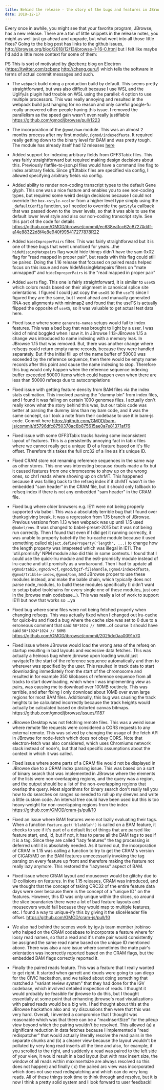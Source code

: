 ```yaml
---
title: Behind the release - the story of the bugs and features in JBrowse 1.16.0
date: 2018-12-17
---
```


Every once in awhile, you might see that your favorite program, JBrowse, has a
new release. There are a ton of little snippets in the release notes, you might
as well just go ahead and upgrade, but what went into all those little fixes?
Going to the blog post has links to the github
issues, http://jbrowse.org/blog/2018/12/13/jbrowse-1-16-0.html but I felt like
maybe I'd add a little more context for some of them:

PS This is sort of motivated by @zcbenz blog on Electron
(https://twitter.com/zcbenz http://cheng.guru/) which tells the software in
terms of actual commit messages and such.

- The `webpack` build doing a production build by default. This seems pretty
  straightforward, but was also difficult because I use WSL and the UglifyJs
  plugin had trouble on WSL using the parallel: 4 option to use multiple
  processors. This was really annoying and resulted in the webpack build just
  hanging for no reason and only careful google-fu really uncovered other
  people having this issue. I removed the parallelism as the speed gain wasn't
  even really justifiable https://github.com/gmod/jbrowse/pull/1223

- The incorporation of the `@gmod/bam` module. This was an almost 2 months
  process after my first module, `@gmod/indexedfasta`. It required really
  getting down to the binary level for BAM and was pretty tough. The module has
  already itself had 12 releases
  [here](https://github.com/GMOD/bam-js/blob/master/CHANGELOG.md)

- Added support for indexing arbitrary fields from GFF3Tabix files. This was
  fairly straightforward but required making design decisions about this.
  Previously flatfile-to-json.pl files would have a command line flag to index
  arbitrary fields. Since gff3tabix files are specified via config, I allowed
  specifying arbitrary fields via config.

- Added ability to render non-coding transcript types to the default Gene
  glyph. This one was a nice feature and enables you to see non-coding types, but
  required some weird design decisions because I could not override
  the `box->style->color` from a higher level type simply using the
  `_defaultConfig` function, so I needed to override the `getStyle` callback that
  was passed down to the lower levels, so that it was able to use the default
  lower level style and also our non-coding transcript style. See this part of
  the code for
  details https://github.com/GMOD/jbrowse/commit/ec638ea1cc62c8727#diff-a14e88322d8f4e8e940f995417277878R22

- Added `hideImproperPairs` filter. This was fairly straightforward but it is
  one of these bugs that went unnoticed for years...the `hideMissingMatepairs`
  flag would hide things didn't have the sam 0x02 flag for "read mapped in proper
  pair", but reads with this flag could still be paired. Doing the 1.16 release
  that focused on paired reads helped focus on this issue and now
  hideMissingMatepairs filters on "mate unmapped" and `hideImproperPairs` is
  the "read mapped in proper pair"

- Added `useTS` flag. This one is fairly straightforward, it is similar to
  `useXS` which colors reads based on their alignment in canonical splice site
  orientations. I figured I could just copy the `useXS` to the `useTS` since I
  figured they are the same, but I went ahead and manually generated RNA-seq
  alignments with minimap2 and found that the useTS is actually flipped the
  opposite of `useXS`, so it was valuable to get actual test data here.

- Fixed issue where some `generate-names` setups would fail to index features.
  This was a bad bug that was brought to light by a user. I was kind of mind
  boggled when I saw it. In JBrowse 1.13-JBrowse 1.15 a change was introduced to
  name indexing with a memory leak. In JBrowse 1.15 that was removed. But, there
  was another change where refseqs could return empty name records, because they
  were handled separately. But if the initial fill up of the name buffer of 50000
  was exceeded by the reference sequence, then there would be empty name records
  after this point and cause the name indexing to stop. Therefore this bug would
  only happen when the reference sequence indexing buffer exceeded 50000 items
  which could happen even when there are less than 50000 refseqs due to
  autocompletions

- Fixed issue with getting feature density from BAM files via the index stats
  estimation. This involved parsing the "dummy bin" from index files, and I found
  it was failing on certain 1000 genomes files. I actually don't really know what
  the story behind this was, but our tabix code was better at parsing the dummy
  bins than my bam code, and it was the same concept, so I took a note from their
  codebase to use it in bam-js code. Commit
  here https://github.com/GMOD/bam-js/commit/d5796dfc8750378ac8b875615ae0a7e81371af76

- Fixed issue with some GFF3Tabix tracks having some inconsistent layout of
  features. This is a persistently annoying fact in tabix files where we cannot
  really get a unique ID of a feature based on it's file offset. Therefore this
  takes the full crc32 of a line as it's unique ID.

- Fixed CRAM store not renaming reference sequences in the same way as other
  stores. This one was interesting because rbuels made a fix but it caused
  features from one chromosome to show up on the wrong ones, so chr1 reads
  where showing up on chrMT. This happened because it was falling back to the
  refseq index if it chrMT wasn't in the embedded "sam header" in the CRAM
  file, but it should only fallback to refseq index if there is not any
  embedded "sam header" in the CRAM file.

- Fixed bug where older browsers e.g. IE11 were not being properly supported
  via babel. This was a absolutely terrible bug that I found over thanksgiving
  break. It was a regression from 1.15 branch of JBrowse. Previous versions from
  1.13 when webpack was up until 1.15 used `@babel/env`. It was changed to
  babel-preset-2015 but it was not being run correctly. Then I found that even if
  I did get it running correctly, it was unable to properly babel-ify the
  lru-cache module because it used something called
  `Object.defineProperty('length', ...)` to change how the length property was
  intepreted which was illegal in IE11. The 'util.promisify' NPM module also did
  this in some contexts. I found that I could use the quick-lru module and the
  es6-promisify module instead of lru-cache and util.promisify as a workaround.
  Then I had to update all `@gmod/tabix`, `@gmod/vcf`, `@gmod/bgzf-filehandle`,
  `@gmod/indexedfasta`, `@gmod/tribble-index`, `@gmod/bam`, and JBrowse proper to
  use these modules instead, and make the bable chain, which typically does not
  parse node_modules, to build these modules specifically (I didn't want to setup
  babel toolchains for every single one of these modules, just one in the jbrowse
  main codebase...). This was really a lot of work to support IE11 but now that
  works so ...ya

- Fixed bug where some files were not being fetched properly when changing
  refseqs. This was actually fixed when I changed out lru-cache for quick-lru and
  fixed a bug where the cache size was set to 0 due to a erroneous comment that
  said `50*1024 // 50MB`...of course it should have said `50*1024*1024 // 50MB` https://github.com/GMOD/jbrowse/commit/2025dc0aa0091b70

- Fixed issue where JBrowse would load the wrong area of the refseq on startup
  resulting in bad layouts and excessive data fetches. This was actually a
  heinous bug where jbrowse upon loading would just navigateTo the start of the
  reference sequence automatically and then to wherever was specified by the
  user. This resulted in track data to start downloading immediately from the
  start of the chromosome and resulted in for example 350 kilobases of
  reference sequence from all tracks to start downloading, which when I was
  implementing view as pairs, was causing me to download over 100MB routinely.
  This was terrible, and after fixing I only download about 10MB over even
  large regions for most BAM files. Additionally, this bug was causing the
  track heights to be calculated incorrectly because the track heights would
  actually be calculated based on distorted canvas
  bitmaps. https://github.com/gmod/jbrowse/issues/1187

- JBrowse Desktop was not fetching remote files. This was a weird issue where
  remote file requests were considered a CORS requests to any external remote.
  This was solved by changing the usage of the fetch API in JBrowse for
  node-fetch which does not obey CORS. Note that electron-fetch was also
  considered, which uses Chromiums network stack instead of node's, but that
  had specific assumptions about the context in which it was called.

- Fixed issue where some parts of a CRAM file would not be displayed in
  JBrowse due to a CRAM index parsing issue. This was based on a sort of binary
  search that was implemented in JBrowse where the elements of the lists were
  non-overlapping regions, and the query was a region, and the output should be a
  list of the non-overlapping regions that overlap the query. Most algorithms for
  binary search don't really tell you how to do searches on ranges so needed to
  roll up my sleeves and write a little custom code. An interval tree could have
  been used but this is too heavy-weight for non-overlapping regions from the
  index https://github.com/GMOD/cram-js/pull/10

- Fixed an issue where BAM features were not lazily evaluating their tags.
  When a function `feature.get('blahblah')` is called on a BAM feature, it checks
  to see if it's part of a default list of things that are parsed like feature
  start, end, id, but if not, it has to parse all the BAM tags to see if it is a
  tag. Since they are called "lazy features" the tag processing is deferred until
  it is absolutely needed. As it turned out, the incorporation of CRAM in 1.15
  was calling a function to try to get the CRAM's version of CIGAR/MD on the BAM
  features unnecessarily invoking the tag parsing on every feature up front and
  therefore making the feature not really lazy anymore. This restored
  the "lazyness" aspect of BAM.

- Fixed issue where CRAM layout and mouseover would be glitchy due to ID
  collisions on features. In the 1.15 releases, CRAM was introduced, and we
  thought that the concept of taking CRC32 of the entire feature data days were
  over because there is the concept of a "unique ID" on the features. However,
  this ID was only unique within the slices, so around the slice boundaries there
  were a lot of bad feature layouts and mouseovers would fail because they would
  map to multiple features, etc. I found a way to unique-ify this by giving it
  the sliceHeader file offset. https://github.com/GMOD/cram-js/pull/10

- We also had behind the scenes work by igv.js team member jrobinso who helped
  on the CRAM codebase to incorporate a feature where for lossy read names, so
  that a read and it's mate pair would consistently be assigned the same read
  name based on the unique ID mentioned above. There was also a rare issue
  where sometimes the mate pair's orientation was incorrectly reported based on
  the CRAM flags, but the embedded BAM flags correctly reported it.

- Finally the paired reads feature. This was a feature that I really wanted to
  get right. It started when garrett and rbuels were going to san diego for the
  CIVIC hackathon, and we talked about doing something that matched a "variant
  review system" that they had done for the IGV codebase, which involved
  detailed inspection of reads. I thought it would probably be feasible for
  jbrowse to do this, but I thought essentially at some point that enhancing
  jbrowse's read visualizations with paired reads would be a big win. I had
  thought about this at the JBrowse hackathon also and my discussions then were
  that this was very hard. Overall, I invented a compromise that I thought was
  reasonable which was that there can be a "maxInsertSize" for the pileup view
  beyond which the pairing wouldn't be resolved. This allowed (a) a significant
  reduction in data fetches because I implemented a "read redispatcher" that
  would actually literally resolve the read pairs in the separate chunks and
  (b) a cleaner view because the layout wouldn't be polluted by very long read
  inserts all the time and also, for example, if you scrolled to the right, and
  suddenly a read was paired to the left side of your view, it would result in
  a bad layout (but with max insert size, the window of all reads within
  maxinsertsize are always resolved so this does not happen) and finally ( c)
  the paired arc view was incorporated which does not use read redispatching
  and which can do very long reads. All of these things took time to think
  through and resolve, but it is now I think a pretty solid system and I look
  forward to user feedback!
